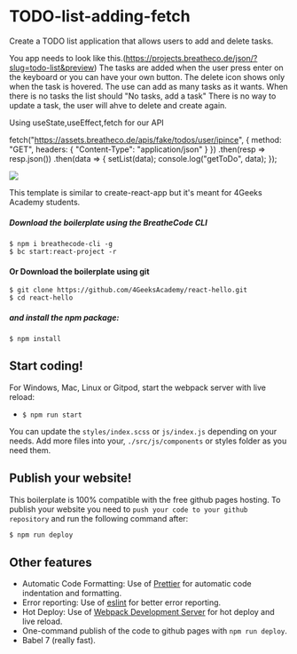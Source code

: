 # TODO-list-adding-fetch
Create a TODO list application that allows users to add and delete tasks.

You app needs to look like this.(https://projects.breatheco.de/json/?slug=todo-list&preview)
The tasks are added when the user press enter on the keyboard or you can have your own button.
The delete icon shows only when the task is hovered.
The use can add as many tasks as it wants.
When there is no tasks the list should "No tasks, add a task"
There is no way to update a task, the user will ahve to delete and create again.



Using useState,useEffect,fetch for our API 

fetch("https://assets.breatheco.de/apis/fake/todos/user/ipince", {
			method: "GET",
			headers: { "Content-Type": "application/json" }
		})
			.then(resp => resp.json())
			.then(data => {
				setList(data);
				console.log("getToDo", data);
			});

<p>
  <a href="https://gitpod.io#https://github.com/4GeeksAcademy/react-hello.git"><img src="https://raw.githubusercontent.com/4GeeksAcademy/react-hello/master/open-in-gitpod.svg?sanitize=true" />
  </a>
</p>

This template is similar to create-react-app but it's meant for 4Geeks Academy students.

##### Download the boilerplate using the BreatheCode CLI
```
$ npm i breathecode-cli -g
$ bc start:react-project -r
```

#### Or Download the boilerplate using git

```
$ git clone https://github.com/4GeeksAcademy/react-hello.git
$ cd react-hello
```

##### and install the npm package:
```
$ npm install
```

## Start coding!

For Windows, Mac, Linux or Gitpod, start the webpack server with live reload:
- `$ npm run start`

You can update the `styles/index.scss` or `js/index.js` depending on your needs.
Add more files into your, `./src/js/components` or styles folder as you need them.

## Publish your website!

This boilerplate is 100% compatible with the free github pages hosting.
To publish your website you need to `push your code to your github repository` and run the following command after:
```sh
$ npm run deploy
```

## Other features

- Automatic Code Formatting: Use of [Prettier](https://prettier.io/) for automatic code indentation and formatting.
- Error reporting: Use of [eslint](https://eslint.org/) for better error reporting.
- Hot Deploy: Use of [Webpack Development Server](https://webpack.js.org/configuration/dev-server/) for hot deploy and live reload.
- One-command publish of the code to github pages with `npm run deploy`.
- Babel 7 (really fast).
